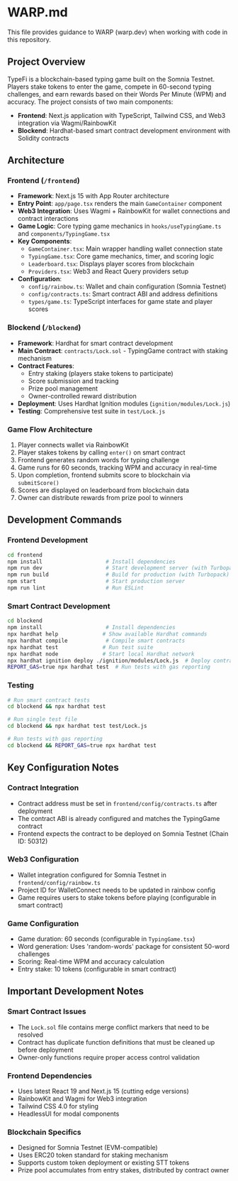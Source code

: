 # WARP.md

This file provides guidance to WARP (warp.dev) when working with code in this repository.

## Project Overview

TypeFi is a blockchain-based typing game built on the Somnia Testnet. Players stake tokens to enter the game, compete in 60-second typing challenges, and earn rewards based on their Words Per Minute (WPM) and accuracy. The project consists of two main components:

- **Frontend**: Next.js application with TypeScript, Tailwind CSS, and Web3 integration via Wagmi/RainbowKit
- **Blockend**: Hardhat-based smart contract development environment with Solidity contracts

## Architecture

### Frontend (`/frontend`)
- **Framework**: Next.js 15 with App Router architecture
- **Entry Point**: `app/page.tsx` renders the main `GameContainer` component
- **Web3 Integration**: Uses Wagmi + RainbowKit for wallet connections and contract interactions
- **Game Logic**: Core typing game mechanics in `hooks/useTypingGame.ts` and `components/TypingGame.tsx`
- **Key Components**:
  - `GameContainer.tsx`: Main wrapper handling wallet connection state
  - `TypingGame.tsx`: Core game mechanics, timer, and scoring logic
  - `Leaderboard.tsx`: Displays player scores from blockchain
  - `Providers.tsx`: Web3 and React Query providers setup
- **Configuration**:
  - `config/rainbow.ts`: Wallet and chain configuration (Somnia Testnet)
  - `config/contracts.ts`: Smart contract ABI and address definitions
  - `types/game.ts`: TypeScript interfaces for game state and player scores

### Blockend (`/blockend`)
- **Framework**: Hardhat for smart contract development
- **Main Contract**: `contracts/Lock.sol` - TypingGame contract with staking mechanism
- **Contract Features**:
  - Entry staking (players stake tokens to participate)
  - Score submission and tracking
  - Prize pool management
  - Owner-controlled reward distribution
- **Deployment**: Uses Hardhat Ignition modules (`ignition/modules/Lock.js`)
- **Testing**: Comprehensive test suite in `test/Lock.js`

### Game Flow Architecture
1. Player connects wallet via RainbowKit
2. Player stakes tokens by calling `enter()` on smart contract
3. Frontend generates random words for typing challenge
4. Game runs for 60 seconds, tracking WPM and accuracy in real-time
5. Upon completion, frontend submits score to blockchain via `submitScore()`
6. Scores are displayed on leaderboard from blockchain data
7. Owner can distribute rewards from prize pool to winners

## Development Commands

### Frontend Development
```bash
cd frontend
npm install                    # Install dependencies
npm run dev                    # Start development server (with Turbopack)
npm run build                  # Build for production (with Turbopack)
npm start                      # Start production server
npm run lint                   # Run ESLint
```

### Smart Contract Development
```bash
cd blockend
npm install                    # Install dependencies
npx hardhat help              # Show available Hardhat commands
npx hardhat compile            # Compile smart contracts
npx hardhat test              # Run test suite
npx hardhat node              # Start local Hardhat network
npx hardhat ignition deploy ./ignition/modules/Lock.js  # Deploy contracts
REPORT_GAS=true npx hardhat test  # Run tests with gas reporting
```

### Testing
```bash
# Run smart contract tests
cd blockend && npx hardhat test

# Run single test file
cd blockend && npx hardhat test test/Lock.js

# Run tests with gas reporting
cd blockend && REPORT_GAS=true npx hardhat test
```

## Key Configuration Notes

### Contract Integration
- Contract address must be set in `frontend/config/contracts.ts` after deployment
- The contract ABI is already configured and matches the TypingGame contract
- Frontend expects the contract to be deployed on Somnia Testnet (Chain ID: 50312)

### Web3 Configuration
- Wallet integration configured for Somnia Testnet in `frontend/config/rainbow.ts`
- Project ID for WalletConnect needs to be updated in rainbow config
- Game requires users to stake tokens before playing (configurable in smart contract)

### Game Configuration
- Game duration: 60 seconds (configurable in `TypingGame.tsx`)
- Word generation: Uses 'random-words' package for consistent 50-word challenges
- Scoring: Real-time WPM and accuracy calculation
- Entry stake: 10 tokens (configurable in smart contract)

## Important Development Notes

### Smart Contract Issues
- The `Lock.sol` file contains merge conflict markers that need to be resolved
- Contract has duplicate function definitions that must be cleaned up before deployment
- Owner-only functions require proper access control validation

### Frontend Dependencies
- Uses latest React 19 and Next.js 15 (cutting edge versions)
- RainbowKit and Wagmi for Web3 integration
- Tailwind CSS 4.0 for styling
- HeadlessUI for modal components

### Blockchain Specifics
- Designed for Somnia Testnet (EVM-compatible)
- Uses ERC20 token standard for staking mechanism
- Supports custom token deployment or existing STT tokens
- Prize pool accumulates from entry stakes, distributed by contract owner